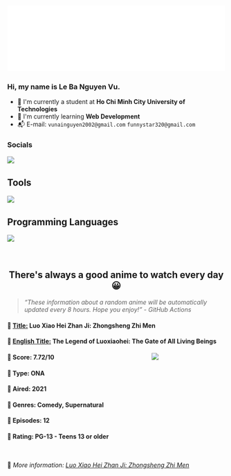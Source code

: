 
<img src="svg/nai.svg" />

<br />

<h3>Hi, my name is <strong>Le Ba Nguyen Vu</strong>.</h3>

- 🏫 I'm currently a student at **Ho Chi Minh City University of Technologies**
- 👀 I'm currently learning **Web Development**
- 📬 E-mail: `vunainguyen2002@gmail.com` `funnystar320@gmail.com`


<h3>Socials</h3>
<a target="_blank" href="https://instagram.com/vu.le1352"><img src="https://img.shields.io/badge/Instagram-%23E4405F.svg?style=for-the-badge&logo=Instagram&logoColor=white" /></a>

<p>
  <h2>Tools</h2>
  <a href="https://skillicons.dev">
    <img src="https://skillicons.dev/icons?i=git,dotnet,mongodb,express,react,nodejs,bootstrap,tailwind,laravel,docker&theme=dark" />
  </a>

  <br />

  <h2>Programming Languages</h2>

  <a href="https://skillicons.dev">
    <img src="https://skillicons.dev/icons?i=javascript,typescript,html,css,cs,php&theme=dark" />
  </a>
</p>

<br />

<h2 align="center">There's always a good anime to watch every day 😀</h2>

<blockquote>
<i>
<q>These information about a random anime will be automatically updated every 8 hours. Hope you enjoy!</q> - GitHub Actions
</i>
</blockquote>

<h4>
  <strong>🥭 <u>Title:</u></strong> Luo Xiao Hei Zhan Ji: Zhongsheng Zhi Men
</h4>

<h4>🌿 <u>English Title:</u> The Legend of Luoxiaohei: The Gate of All Living Beings</h4>

<img align="right" width="170" src=https://cdn.myanimelist.net/images/anime/1909/114536.jpg />

<h4>🌱 Score: 7.72/10</h4>

<h4>🌲 Type: ONA</h4>

<h4>🌴 Aired: 2021</h4>

<h4>🌵 Genres: Comedy, Supernatural</h4>

<h4>🥑 Episodes: 12</h4>

<h4>🍏 Rating: PG-13 - Teens 13 or older</h4>

<br />

🍂 *More information: [Luo Xiao Hei Zhan Ji: Zhongsheng Zhi Men](https://myanimelist.net/anime/48791/Luo_Xiao_Hei_Zhan_Ji__Zhongsheng_Zhi_Men)*
    